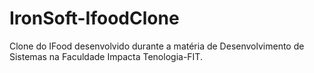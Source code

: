 # IronSoft-IfoodClone
Clone do IFood desenvolvido durante a matéria de Desenvolvimento de Sistemas na Faculdade Impacta Tenologia-FIT.
